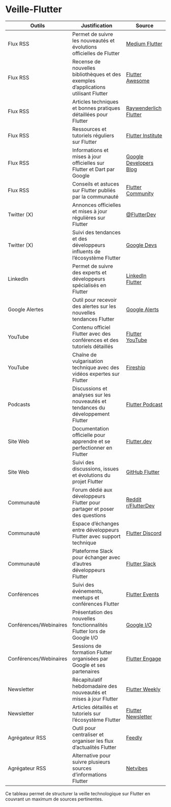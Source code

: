 # Veille-Flutter

| Outils | Justification | Source |
|--------|---------------|--------|
| Flux RSS | Permet de suivre les nouveautés et évolutions officielles de Flutter | [Medium Flutter](https://medium.com/flutter) |
| Flux RSS | Recense de nouvelles bibliothèques et des exemples d’applications utilisant Flutter | [Flutter Awesome](https://flutterawesome.com/) |
| Flux RSS | Articles techniques et bonnes pratiques détaillées pour Flutter | [Raywenderlich Flutter](https://www.raywenderlich.com/flutter) |
| Flux RSS | Ressources et tutoriels réguliers sur Flutter | [Flutter Institute](https://flutter.institute/) |
| Flux RSS | Informations et mises à jour officielles sur Flutter et Dart par Google | [Google Developers Blog](https://developers.googleblog.com/search/label/Flutter) |
| Flux RSS | Conseils et astuces sur Flutter publiés par la communauté | [Flutter Community](https://fluttercommunity.dev/) |
| Twitter (X) | Annonces officielles et mises à jour régulières sur Flutter | [@FlutterDev](https://twitter.com/FlutterDev) |
| Twitter (X) | Suivi des tendances et des développeurs influents de l’écosystème Flutter | [Google Devs](https://twitter.com/googledevs) |
| LinkedIn | Permet de suivre des experts et développeurs spécialisés en Flutter | [LinkedIn Flutter](https://www.linkedin.com/search/results/people/?keywords=flutter%20developer) |
| Google Alertes | Outil pour recevoir des alertes sur les nouvelles tendances Flutter | [Google Alerts](https://www.google.com/alerts) |
| YouTube | Contenu officiel Flutter avec des conférences et des tutoriels détaillés | [Flutter YouTube](https://www.youtube.com/c/flutterdev) |
| YouTube | Chaîne de vulgarisation technique avec des vidéos expertes sur Flutter | [Fireship](https://www.youtube.com/c/Fireship) |
| Podcasts | Discussions et analyses sur les nouveautés et tendances du développement Flutter | [Flutter Podcast](https://flutter.dev/community) |
| Site Web | Documentation officielle pour apprendre et se perfectionner en Flutter | [Flutter.dev](https://flutter.dev) |
| Site Web | Suivi des discussions, issues et évolutions du projet Flutter | [GitHub Flutter](https://github.com/flutter/flutter) |
| Communauté | Forum dédié aux développeurs Flutter pour partager et poser des questions | [Reddit r/FlutterDev](https://www.reddit.com/r/FlutterDev/) |
| Communauté | Espace d’échanges entre développeurs Flutter avec support technique | [Flutter Discord](https://discord.com/invite/N7Yshp4) |
| Communauté | Plateforme Slack pour échanger avec d’autres développeurs Flutter | [Flutter Slack](https://fluttercommunity.slack.com/) |
| Conférences | Suivi des événements, meetups et conférences Flutter | [Flutter Events](https://events.google.com/flutter/) |
| Conférences/Webinaires | Présentation des nouvelles fonctionnalités Flutter lors de Google I/O | [Google I/O](https://io.google/) |
| Conférences/Webinaires | Sessions de formation Flutter organisées par Google et ses partenaires | [Flutter Engage](https://developers.google.com/events/flutter-engage) |
| Newsletter | Récapitulatif hebdomadaire des nouveautés et mises à jour Flutter | [Flutter Weekly](https://flutterweekly.dev/) |
| Newsletter | Articles détaillés et tutoriels sur l’écosystème Flutter | [Flutter Newsletter](https://flutter.dev/community) |
| Agrégateur RSS | Outil pour centraliser et organiser les flux d’actualités Flutter | [Feedly](https://feedly.com/) |
| Agrégateur RSS | Alternative pour suivre plusieurs sources d’informations Flutter | [Netvibes](https://www.netvibes.com/) |

Ce tableau permet de structurer la veille technologique sur Flutter en couvrant un maximum de sources pertinentes.


